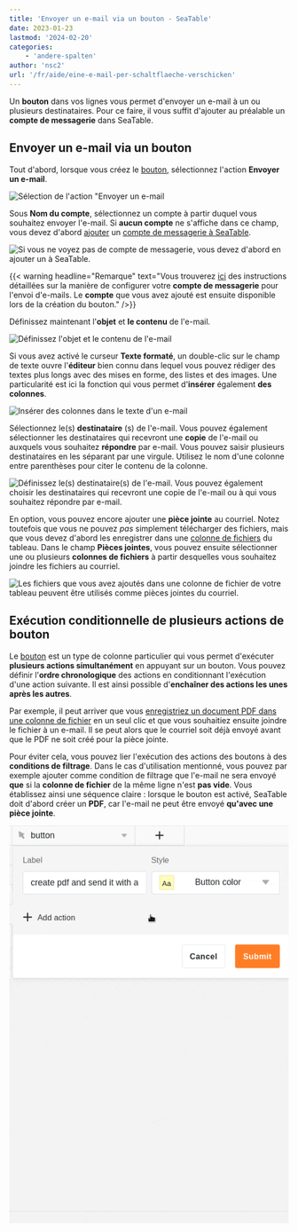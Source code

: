 ```yaml
---
title: 'Envoyer un e-mail via un bouton - SeaTable'
date: 2023-01-23
lastmod: '2024-02-20'
categories:
    - 'andere-spalten'
author: 'nsc2'
url: '/fr/aide/eine-e-mail-per-schaltflaeche-verschicken'
---
```


Un **bouton** dans vos lignes vous permet d'envoyer un e-mail à un ou plusieurs destinataires. Pour ce faire, il vous suffit d'ajouter au préalable un **compte de messagerie** dans SeaTable.

## Envoyer un e-mail via un bouton

Tout d'abord, lorsque vous créez le [bouton](https://seatable.io/fr/docs/andere-spalten/die-schaltflaeche/), sélectionnez l'action **Envoyer un e-mail**.

![Sélection de l'action "Envoyer un e-mail](https://seatable.io/wp-content/uploads/2023/01/send-email-action.png)

Sous **Nom du compte**, sélectionnez un compte à partir duquel vous souhaitez envoyer l'e-mail. Si **aucun compte** ne s'affiche dans ce champ, vous devez d'abord [ajouter](https://seatable.io/fr/docs/arbeiten-mit-bases/einrichtung-eines-e-mail-kontos-in-einer-base/) un [compte de messagerie à SeaTable](https://seatable.io/fr/docs/arbeiten-mit-bases/einrichtung-eines-e-mail-kontos-in-einer-base/).

![Si vous ne voyez pas de compte de messagerie, vous devez d'abord en ajouter un à SeaTable.](https://seatable.io/wp-content/uploads/2023/01/add-email-account.png)

{{< warning  headline="Remarque"  text="Vous trouverez [ici](https://seatable.io/fr/docs/arbeiten-mit-bases/einrichtung-eines-e-mail-kontos-in-einer-base/) des instructions détaillées sur la manière de configurer votre **compte de messagerie** pour l'envoi d'e-mails. Le **compte** que vous avez ajouté est ensuite disponible lors de la création du bouton." />}}

Définissez maintenant l'**objet** et **le contenu** de l'e-mail.

![Définissez l'objet et le contenu de l'e-mail](https://seatable.io/wp-content/uploads/2023/01/subject-and-message.png)

Si vous avez activé le curseur **Texte formaté**, un double-clic sur le champ de texte ouvre l'**éditeur** bien connu dans lequel vous pouvez rédiger des textes plus longs avec des mises en forme, des listes et des images. Une particularité est ici la fonction qui vous permet d'**insérer** également **des colonnes**.

![Insérer des colonnes dans le texte d'un e-mail](https://seatable.io/wp-content/uploads/2023/01/Spalten-in-E-Mail-Texte-einfuegen.png)

Sélectionnez le(s) **destinataire** (s) de l'e-mail. Vous pouvez également sélectionner les destinataires qui recevront une **copie** de l'e-mail ou auxquels vous souhaitez **répondre** par e-mail. Vous pouvez saisir plusieurs destinataires en les séparant par une virgule. Utilisez le nom d'une colonne entre parenthèses pour citer le contenu de la colonne.

![Définissez le(s) destinataire(s) de l'e-mail. Vous pouvez également choisir les destinataires qui recevront une copie de l'e-mail ou à qui vous souhaitez répondre par e-mail.](https://seatable.io/wp-content/uploads/2023/01/send-to-copy-to-reply-to.png)

En option, vous pouvez encore ajouter une **pièce jointe** au courriel. Notez toutefois que vous ne pouvez _pas_ simplement télécharger des fichiers, mais que vous devez d'abord les enregistrer dans une [colonne de fichiers](https://seatable.io/fr/docs/datei-und-bildanhaenge/die-datei-spalte/) du tableau. Dans le champ **Pièces jointes**, vous pouvez ensuite sélectionner une ou plusieurs **colonnes de fichiers** à partir desquelles vous souhaitez joindre les fichiers au courriel.

![Les fichiers que vous avez ajoutés dans une colonne de fichier de votre tableau peuvent être utilisés comme pièces jointes du courriel.](https://seatable.io/wp-content/uploads/2023/01/file-001.png)

## Exécution conditionnelle de plusieurs actions de bouton

Le [bouton](https://seatable.io/fr/docs/andere-spalten/die-schaltflaeche/) est un type de colonne particulier qui vous permet d'exécuter **plusieurs actions simultanément** en appuyant sur un bouton. Vous pouvez définir l'**ordre chronologique** des actions en conditionnant l'exécution d'une action suivante. Il est ainsi possible d'**enchaîner des actions les unes après les autres**.

Par exemple, il peut arriver que vous [enregistriez un document PDF dans une colonne de fichier](https://seatable.io/fr/docs/andere-spalten/ein-pdf-dokument-per-schaltflaeche-in-einer-spalte-speichern/) en un seul clic et que vous souhaitiez ensuite joindre le fichier à un e-mail. Il se peut alors que le courriel soit déjà envoyé avant que le PDF ne soit créé pour la pièce jointe.

Pour éviter cela, vous pouvez lier l'exécution des actions des boutons à des **conditions de filtrage**. Dans le cas d'utilisation mentionné, vous pouvez par exemple ajouter comme condition de filtrage que l'e-mail ne sera envoyé **que** si la **colonne de fichier** de la même ligne n'est **pas vide**. Vous établissez ainsi une séquence claire : lorsque le bouton est activé, SeaTable doit d'abord créer un **PDF**, car l'e-mail ne peut être envoyé **qu'avec une pièce jointe**.

![](images/send-email-via-button-with-conditions-1.gif)
